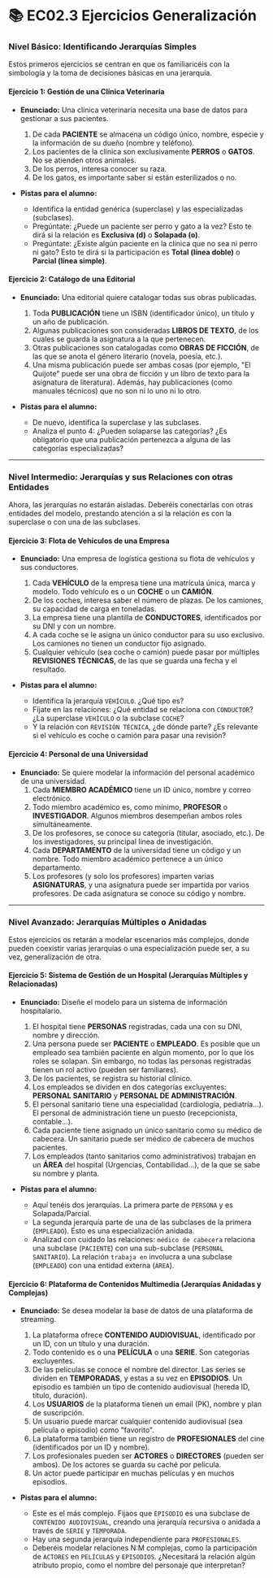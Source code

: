 # 📚 EC02.3 Ejercicios Generalización

### **Nivel Básico: Identificando Jerarquías Simples**

Estos primeros ejercicios se centran en que os familiaricéis con la simbología y la toma de decisiones básicas en una jerarquía.

#### **Ejercicio 1: Gestión de una Clínica Veterinaria**

- **Enunciado:**
  Una clínica veterinaria necesita una base de datos para gestionar a sus pacientes.

  1.  De cada **PACIENTE** se almacena un código único, nombre, especie y la información de su dueño (nombre y teléfono).
  2.  Los pacientes de la clínica son exclusivamente **PERROS** o **GATOS**. No se atienden otros animales.
  3.  De los perros, interesa conocer su raza.
  4.  De los gatos, es importante saber si están esterilizados o no.

- **Pistas para el alumno:**
  - Identifica la entidad genérica (superclase) y las especializadas (subclases).
  - Pregúntate: ¿Puede un paciente ser perro y gato a la vez? Esto te dirá si la relación es **Exclusiva (d)** o **Solapada (o)**.
  - Pregúntate: ¿Existe algún paciente en la clínica que no sea ni perro ni gato? Esto te dirá si la participación es **Total (línea doble)** o **Parcial (línea simple)**.

#### **Ejercicio 2: Catálogo de una Editorial**

- **Enunciado:**
  Una editorial quiere catalogar todas sus obras publicadas.

  1.  Toda **PUBLICACIÓN** tiene un ISBN (identificador único), un título y un año de publicación.
  2.  Algunas publicaciones son consideradas **LIBROS DE TEXTO**, de los cuales se guarda la asignatura a la que pertenecen.
  3.  Otras publicaciones son catalogadas como **OBRAS DE FICCIÓN**, de las que se anota el género literario (novela, poesía, etc.).
  4.  Una misma publicación puede ser ambas cosas (por ejemplo, "El Quijote" puede ser una obra de ficción y un libro de texto para la asignatura de literatura). Además, hay publicaciones (como manuales técnicos) que no son ni lo uno ni lo otro.

- **Pistas para el alumno:**
  - De nuevo, identifica la superclase y las subclases.
  - Analiza el punto 4: ¿Pueden solaparse las categorías? ¿Es obligatorio que una publicación pertenezca a alguna de las categorías especializadas?

---

### **Nivel Intermedio: Jerarquías y sus Relaciones con otras Entidades**

Ahora, las jerarquías no estarán aisladas. Deberéis conectarlas con otras entidades del modelo, prestando atención a si la relación es con la superclase o con una de las subclases.

#### **Ejercicio 3: Flota de Vehículos de una Empresa**

- **Enunciado:**
  Una empresa de logística gestiona su flota de vehículos y sus conductores.

  1.  Cada **VEHÍCULO** de la empresa tiene una matrícula única, marca y modelo. Todo vehículo es o un **COCHE** o un **CAMIÓN**.
  2.  De los coches, interesa saber el número de plazas. De los camiones, su capacidad de carga en toneladas.
  3.  La empresa tiene una plantilla de **CONDUCTORES**, identificados por su DNI y con un nombre.
  4.  A cada coche se le asigna un único conductor para su uso exclusivo. Los camiones no tienen un conductor fijo asignado.
  5.  Cualquier vehículo (sea coche o camión) puede pasar por múltiples **REVISIONES TÉCNICAS**, de las que se guarda una fecha y el resultado.

- **Pistas para el alumno:**
  - Identifica la jerarquía `VEHÍCULO`. ¿Qué tipo es?
  - Fíjate en las relaciones: ¿Qué entidad se relaciona con `CONDUCTOR`? ¿La superclase `VEHÍCULO` o la subclase `COCHE`?
  - Y la relación con `REVISIÓN TÉCNICA`, ¿de dónde parte? ¿Es relevante si el vehículo es coche o camión para pasar una revisión?

#### **Ejercicio 4: Personal de una Universidad**

- **Enunciado:**
  Se quiere modelar la información del personal académico de una universidad.
  1.  Cada **MIEMBRO ACADÉMICO** tiene un ID único, nombre y correo electrónico.
  2.  Todo miembro académico es, como mínimo, **PROFESOR** o **INVESTIGADOR**. Algunos miembros desempeñan ambos roles simultáneamente.
  3.  De los profesores, se conoce su categoría (titular, asociado, etc.). De los investigadores, su principal línea de investigación.
  4.  Cada **DEPARTAMENTO** de la universidad tiene un código y un nombre. Todo miembro académico pertenece a un único departamento.
  5.  Los profesores (y solo los profesores) imparten varias **ASIGNATURAS**, y una asignatura puede ser impartida por varios profesores. De cada asignatura se conoce su código y nombre.

---

### **Nivel Avanzado: Jerarquías Múltiples o Anidadas**

Estos ejercicios os retarán a modelar escenarios más complejos, donde pueden coexistir varias jerarquías o una especialización puede ser, a su vez, generalización de otra.

#### **Ejercicio 5: Sistema de Gestión de un Hospital (Jerarquías Múltiples y Relacionadas)**

- **Enunciado:**
  Diseñe el modelo para un sistema de información hospitalario.

  1.  El hospital tiene **PERSONAS** registradas, cada una con su DNI, nombre y dirección.
  2.  Una persona puede ser **PACIENTE** o **EMPLEADO**. Es posible que un empleado sea también paciente en algún momento, por lo que los roles se solapan. Sin embargo, no todas las personas registradas tienen un rol activo (pueden ser familiares).
  3.  De los pacientes, se registra su historial clínico.
  4.  Los empleados se dividen en dos categorías excluyentes: **PERSONAL SANITARIO** y **PERSONAL DE ADMINISTRACIÓN**.
  5.  El personal sanitario tiene una especialidad (cardiología, pediatría...). El personal de administración tiene un puesto (recepcionista, contable...).
  6.  Cada paciente tiene asignado un único sanitario como su médico de cabecera. Un sanitario puede ser médico de cabecera de muchos pacientes.
  7.  Los empleados (tanto sanitarios como administrativos) trabajan en un **ÁREA** del hospital (Urgencias, Contabilidad...), de la que se sabe su nombre y planta.

- **Pistas para el alumno:**
  - Aquí tenéis dos jerarquías. La primera parte de `PERSONA` y es Solapada/Parcial.
  - La segunda jerarquía parte de una de las subclases de la primera (`EMPLEADO`). Esto es una especialización anidada.
  - Analizad con cuidado las relaciones: `médico de cabecera` relaciona una subclase (`PACIENTE`) con una sub-subclase (`PERSONAL SANITARIO`). La relación `trabaja en` involucra a una subclase (`EMPLEADO`) con una entidad externa (`ÁREA`).

#### **Ejercicio 6: Plataforma de Contenidos Multimedia (Jerarquías Anidadas y Complejas)**

- **Enunciado:**
  Se desea modelar la base de datos de una plataforma de streaming.

  1.  La plataforma ofrece **CONTENIDO AUDIOVISUAL**, identificado por un ID, con un título y una duración.
  2.  Todo contenido es o una **PELÍCULA** o una **SERIE**. Son categorías excluyentes.
  3.  De las películas se conoce el nombre del director. Las series se dividen en **TEMPORADAS**, y estas a su vez en **EPISODIOS**. Un episodio es también un tipo de contenido audiovisual (hereda ID, título, duración).
  4.  Los **USUARIOS** de la plataforma tienen un email (PK), nombre y plan de suscripción.
  5.  Un usuario puede marcar cualquier contenido audiovisual (sea película o episodio) como "favorito".
  6.  La plataforma también tiene un registro de **PROFESIONALES** del cine (identificados por un ID y nombre).
  7.  Los profesionales pueden ser **ACTORES** o **DIRECTORES** (pueden ser ambos). De los actores se guarda su caché por película.
  8.  Un actor puede participar en muchas películas y en muchos episodios.

- **Pistas para el alumno:**
  - Este es el más complejo. Fijaos que `EPISODIO` es una subclase de `CONTENIDO AUDIOVISUAL`, creando una jerarquía recursiva o anidada a través de `SERIE` y `TEMPORADA`.
  - Hay una segunda jerarquía independiente para `PROFESIONALES`.
  - Deberéis modelar relaciones N:M complejas, como la participación de `ACTORES` en `PELÍCULAS` y `EPISODIOS`. ¿Necesitará la relación algún atributo propio, como el nombre del personaje que interpretan?
